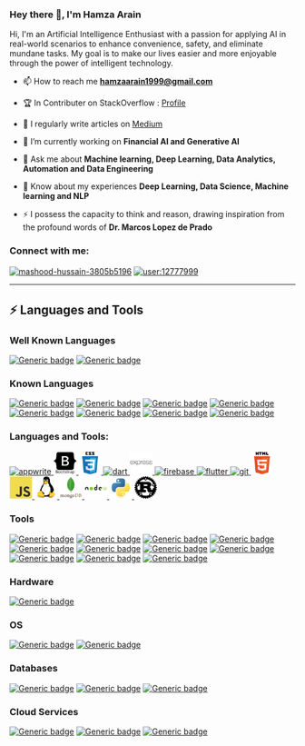 ### Hey there 👋, I'm Hamza Arain

Hi, I'm an Artificial Intelligence Enthusiast with a passion for applying AI in real-world scenarios to enhance convenience, safety, and eliminate mundane tasks. My goal is to make our lives easier and more enjoyable through the power of intelligent technology.

- 📫 How to reach me **hamzaarain1999@gmail.com**

- 🏆  In  Contributer on StackOverflow : [Profile](https://stackoverflow.com/users/13227343/hamza-arain)

- 📝 I regularly write articles on [Medium](https://medium.com/@hamzaarain1999)

- 🔭 I’m currently working on **Financial AI and Generative AI**

- 💬 Ask me about **Machine learning, Deep Learning, Data Analytics, Automation and Data Engineering**

- 📄 Know about my experiences **Deep Learning, Data Science, Machine learning and NLP**

- ⚡ I possess the capacity to think and reason, drawing inspiration from the profound words of **Dr. Marcos Lopez de Prado**


<h3 align="left">Connect with me:</h3>
<p align="left">
<a href="https://www.linkedin.com/in/hamza-arain/" target="blank"><img align="center" src="https://raw.githubusercontent.com/rahuldkjain/github-profile-readme-generator/master/src/images/icons/Social/linked-in-alt.svg" alt="mashood-hussain-3805b5196" height="30" width="40" /></a>
<a href="https://stackoverflow.com/users/13227343/hamza-arain" target="blank"><img align="center" src="https://raw.githubusercontent.com/rahuldkjain/github-profile-readme-generator/master/src/images/icons/Social/stack-overflow.svg" alt="user:12777999" height="30" width="40" /></a>
</p>

---
## ⚡ Languages and Tools

### Well Known Languages
[![Generic badge](https://img.shields.io/badge/Python-3776AB?style=for-the-badge&logo=python&logoColor=white)]()  [![Generic badge](https://img.shields.io/badge/Java-ED8B00?style=for-the-badge&logo=java&logoColor=white)]()


### Known Languages
[![Generic badge](https://img.shields.io/badge/C%23-239120?style=for-the-badge&logo=c-sharp&logoColor=white)]() [![Generic badge](https://img.shields.io/badge/C-00599C?style=for-the-badge&logo=c&logoColor=white)]() [![Generic badge](https://img.shields.io/badge/Rust-000000?style=for-the-badge&logo=rust&logoColor=white)]() [![Generic badge](https://img.shields.io/badge/JavaScript-323330?style=for-the-badge&logo=javascript&logoColor=F7DF1E)]() [![Generic badge](https://img.shields.io/badge/Markdown-000000?style=for-the-badge&logo=markdown&logoColor=white)]()
[![Generic badge](https://img.shields.io/badge/HTML5-E34F26?style=for-the-badge&logo=html5&logoColor=white)]()
[![Generic badge](https://img.shields.io/badge/CSS3-1572B6?style=for-the-badge&logo=css3&logoColor=white)]() [![Generic badge](https://img.shields.io/badge/Bootstrap-563D7C?style=for-the-badge&logo=bootstrap&logoColor=white)]()

<h3 align="left">Languages and Tools: </h3>
<p align="left"> <a href="https://appwrite.io" target="_blank" rel="noreferrer"> <img src="https://www.vectorlogo.zone/logos/appwriteio/appwriteio-icon.svg" alt="appwrite" width="40" height="40"/> </a> <a href="https://getbootstrap.com" target="_blank" rel="noreferrer"> <img src="https://raw.githubusercontent.com/devicons/devicon/master/icons/bootstrap/bootstrap-plain-wordmark.svg" alt="bootstrap" width="40" height="40"/> </a> <a href="https://www.w3schools.com/css/" target="_blank" rel="noreferrer"> <img src="https://raw.githubusercontent.com/devicons/devicon/master/icons/css3/css3-original-wordmark.svg" alt="css3" width="40" height="40"/> </a> <a href="https://dart.dev" target="_blank" rel="noreferrer"> <img src="https://www.vectorlogo.zone/logos/dartlang/dartlang-icon.svg" alt="dart" width="40" height="40"/> </a> <a href="https://expressjs.com" target="_blank" rel="noreferrer"> <img src="https://raw.githubusercontent.com/devicons/devicon/master/icons/express/express-original-wordmark.svg" alt="express" width="40" height="40"/> </a> <a href="https://firebase.google.com/" target="_blank" rel="noreferrer"> <img src="https://www.vectorlogo.zone/logos/firebase/firebase-icon.svg" alt="firebase" width="40" height="40"/> </a> <a href="https://flutter.dev" target="_blank" rel="noreferrer"> <img src="https://www.vectorlogo.zone/logos/flutterio/flutterio-icon.svg" alt="flutter" width="40" height="40"/> </a> <a href="https://git-scm.com/" target="_blank" rel="noreferrer"> <img src="https://www.vectorlogo.zone/logos/git-scm/git-scm-icon.svg" alt="git" width="40" height="40"/> </a> <a href="https://www.w3.org/html/" target="_blank" rel="noreferrer"> <img src="https://raw.githubusercontent.com/devicons/devicon/master/icons/html5/html5-original-wordmark.svg" alt="html5" width="40" height="40"/> </a> <a href="https://developer.mozilla.org/en-US/docs/Web/JavaScript" target="_blank" rel="noreferrer"> <img src="https://raw.githubusercontent.com/devicons/devicon/master/icons/javascript/javascript-original.svg" alt="javascript" width="40" height="40"/> </a> <a href="https://www.linux.org/" target="_blank" rel="noreferrer"> <img src="https://raw.githubusercontent.com/devicons/devicon/master/icons/linux/linux-original.svg" alt="linux" width="40" height="40"/> </a> <a href="https://www.mongodb.com/" target="_blank" rel="noreferrer"> <img src="https://raw.githubusercontent.com/devicons/devicon/master/icons/mongodb/mongodb-original-wordmark.svg" alt="mongodb" width="40" height="40"/> </a> <a href="https://nodejs.org" target="_blank" rel="noreferrer"> <img src="https://raw.githubusercontent.com/devicons/devicon/master/icons/nodejs/nodejs-original-wordmark.svg" alt="nodejs" width="40" height="40"/> </a> <a href="https://www.python.org" target="_blank" rel="noreferrer"> <img src="https://raw.githubusercontent.com/devicons/devicon/master/icons/python/python-original.svg" alt="python" width="40" height="40"/> </a> <a href="https://www.rust-lang.org" target="_blank" rel="noreferrer"> <img src="https://raw.githubusercontent.com/devicons/devicon/master/icons/rust/rust-plain.svg" alt="rust" width="40" height="40"/> </a> </p>


<!-- c++
https://img.shields.io/badge/C%2B%2B-00599C?style=for-the-badge&logo=c%2B%2B&logoColor=white -->

<!-- dart
https://img.shields.io/badge/Dart-0175C2?style=for-the-badge&logo=dart&logoColor=white -->

<!-- kotlin
https://img.shields.io/badge/Kotlin-0095D5?&style=for-the-badge&logo=kotlin&logoColor=white -->

### Tools
[![Generic badge](https://img.shields.io/badge/Django-092E20?style=for-the-badge&logo=django&logoColor=white)]() [![Generic badge](https://img.shields.io/badge/Flask-000000?style=for-the-badge&logo=flask&logoColor=white)]() 
[![Generic badge](https://img.shields.io/badge/Docker-2CA5E0?style=for-the-badge&logo=docker&logoColor=white)]() [![Generic badge](https://img.shields.io/badge/kubernetes-326ce5.svg?&style=for-the-badge&logo=kubernetes&logoColor=white)]()
[![Generic badge](https://img.shields.io/badge/OpenCV-27338e?style=for-the-badge&logo=OpenCV&logoColor=white)]()
[![Generic badge](https://img.shields.io/badge/OpenGL-FFFFFF?style=for-the-badge&logo=opengl)]()
[![Generic badge](https://img.shields.io/badge/conda-342B029.svg?&style=for-the-badge&logo=anaconda&logoColor=white)]()
[![Generic badge](https://img.shields.io/badge/Git-F05032?style=for-the-badge&logo=git&logoColor=white)]()
[![Generic badge](	https://img.shields.io/badge/Postman-FF6C37?style=for-the-badge&logo=Postman&logoColor=white)]()
[![Generic badge](https://img.shields.io/badge/Xampp-F37623?style=for-the-badge&logo=xampp&logoColor=white)]()
[![Generic badge](https://img.shields.io/badge/Qt-41CD52?style=for-the-badge&logo=qt&logoColor=white)]()

### Hardware
[![Generic badge](https://img.shields.io/badge/RASPBERRY%20PI-C51A4A.svg?&style=for-the-badge&logo=raspberry%20pi&logoColor=white)]()

### OS 
[![Generic badge](https://img.shields.io/badge/Ubuntu-E95420?style=for-the-badge&logo=ubuntu&logoColor=white)]()
[![Generic badge](https://img.shields.io/badge/Kali_Linux-557C94?style=for-the-badge&logo=kali-linux&logoColor=white)]()


### Databases
[![Generic badge](https://img.shields.io/badge/MySQL-00000F?style=for-the-badge&logo=mysql&logoColor=white)]()
[![Generic badge](https://img.shields.io/badge/MongoDB-4EA94B?style=for-the-badge&logo=mongodb&logoColor=white)]()
[![Generic badge](https://img.shields.io/badge/SQLite-07405E?style=for-the-badge&logo=sqlite&logoColor=white)]()

<!-- gressql
[![Generic badge](	https://img.shields.io/badge/PostgreSQL-316192?style=for-the-badge&logo=postgresql&logoColor=white)]() -->

<!-- ### Mobile Framework
[![Generic badge](https://img.shields.io/badge/Flutter-02569B?style=for-the-badge&logo=flutter&logoColor=white)]() -->



### Cloud Services
[![Generic badge](https://img.shields.io/badge/Heroku-430098?style=for-the-badge&logo=heroku&logoColor=white)]()
[![Generic badge](https://img.shields.io/badge/Amazon_AWS-232F3E?style=for-the-badge&logo=amazon-aws&logoColor=white)]()
[![Generic badge](https://img.shields.io/badge/Google_Cloud-4285F4?style=for-the-badge&logo=google-cloud&logoColor=white)]()


<!-- [![Generic badge]()]()
[![Generic badge]()]() -->

